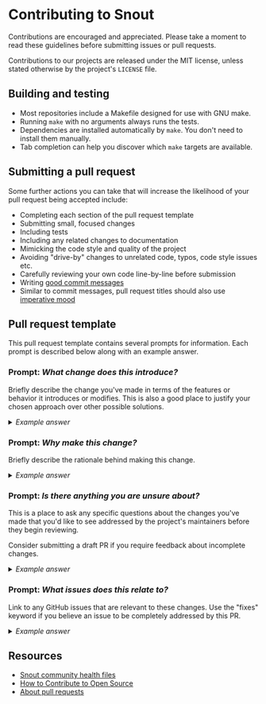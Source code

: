 # Contributing to Snout

Contributions are encouraged and appreciated. Please take a moment to read these
guidelines before submitting issues or pull requests.

Contributions to our projects are released under the MIT license, unless stated
otherwise by the project's `LICENSE` file.

## Building and testing

- Most repositories include a Makefile designed for use with GNU make.
- Running `make` with no arguments always runs the tests.
- Dependencies are installed automatically by `make`. You don't need to install
  them manually.
- Tab completion can help you discover which `make` targets are available.

## Submitting a pull request

Some further actions you can take that will increase the likelihood of your pull
request being accepted include:

- Completing each section of the pull request template
- Submitting small, focused changes
- Including tests
- Including any related changes to documentation
- Mimicking the code style and quality of the project
- Avoiding "drive-by" changes to unrelated code, typos, code style issues etc.
- Carefully reviewing your own code line-by-line before submission
- Writing [good commit messages]
- Similar to commit messages, pull request titles should also use
  [imperative mood]

[good commit messages]: https://chris.beams.io/posts/git-commit/
[imperative mood]: https://chris.beams.io/posts/git-commit/#imperative

## Pull request template

This pull request template contains several prompts for information. Each prompt
is described below along with an example answer.

### Prompt: _What change does this introduce?_

Briefly describe the change you've made in terms of the features or behavior it
introduces or modifies. This is also a good place to justify your chosen
approach over other possible solutions.

<details>
<summary><em>Example answer</em></summary>

---

> This PR adds support for a "turbo-encabulator".
>
> The existing code has a base case for pre-famulated amulite surmounted by a
> malleable logarithmic case statement. I've modified this to include six
> hydrocoptic marzlevanes.
>
> This is better than using an ambifacient lunar waneshaft, because it reduces
> side fumbling.

</details>

### Prompt: _Why make this change?_

Briefly describe the rationale behind making this change.

<details>
<summary><em>Example answer</em></summary>

---

> The turbo-encabulator has now reached a high level of development, and it’s
> being successfully used in the operation of novertrunnions.

</details>

### Prompt: _Is there anything you are unsure about?_

This is a place to ask any specific questions about the changes you've made that
you'd like to see addressed by the project's maintainers before they begin
reviewing.

Consider submitting a draft PR if you require feedback about incomplete changes.

<details>
<summary><em>Example answer</em></summary>

---

> Is the main winding a normal lotus-o-delta type?

</details>

### Prompt: _What issues does this relate to?_

Link to any GitHub issues that are relevant to these changes. Use the "fixes"
keyword if you believe an issue to be completely addressed by this PR.

<details>
<summary><em>Example answer</em></summary>

---

> - Fixes #123
> - Partially addresses #456

</details>

## Resources

- [Snout community health files]
- [How to Contribute to Open Source]
- [About pull requests]

[about pull requests]: https://docs.github.com/en/github/collaborating-with-issues-and-pull-requests/about-pull-requests
[how to contribute to open source]: https://opensource.guide/how-to-contribute/
[snout community health files]: https://github.com/snout-router/.github
